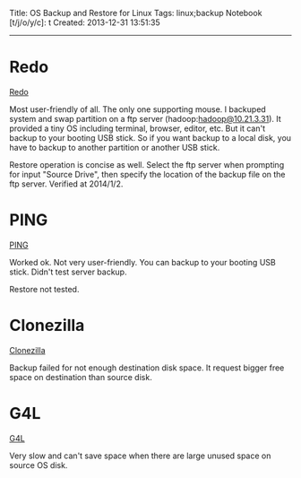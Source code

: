 Title: OS Backup and Restore for Linux
Tags: linux;backup
Notebook [t/j/o/y/c]: t
Created: 2013-12-31 13:51:35

------

# Redo

[Redo](http://redobackup.org/)

Most user-friendly of all. The only one supporting mouse.
I backuped system and swap partition on a ftp server (hadoop:hadoop@10.21.3.31).
It provided a tiny OS including terminal, browser, editor, etc.
But it can't backup to your booting USB stick.
So if you want backup to a local disk, you have to backup to another partition or another USB stick.

Restore operation is concise as well.
Select the ftp server when prompting for input "Source Drive", then specify the location of the backup file on the ftp server.
Verified at 2014/1/2.

# PING

[PING](http://ping.windowsdream.com/)

Worked ok. Not very user-friendly.
You can backup to your booting USB stick. Didn't test server backup. 

Restore not tested.

# Clonezilla

[Clonezilla](http://clonezilla.org/)

Backup failed for not enough destination disk space. It request bigger free space on destination than source disk.

# G4L

[G4L](http://sourceforge.net/projects/g4l/)

Very slow and can't save space when there are large unused space on source OS disk.
